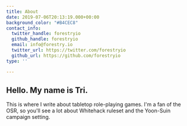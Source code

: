 ```yaml
---
title: About
date: 2019-07-06T20:13:19.000+00:00
background_color: "#B4CEC8"
contact_info:
  twitter_handle: forestryio
  github_handle: forestryio
  email: info@forestry.io
  twitter_url: https://twitter.com/forestryio
  github_url: https://github.com/forestryio
type: ''

---
```

## Hello. My name is Tri.

This is where I write about tabletop role-playing games. I'm a fan of the OSR, so you'll see a lot about Whitehack ruleset and the Yoon-Suin campaign setting.